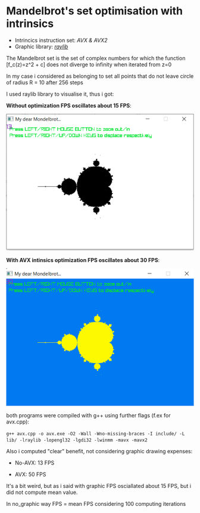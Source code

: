 # Mandelbrot's set optimisation with intrinsics

* Intrincics instruction set: *AVX & AVX2*
* Graphic library: [*raylib*](raylib.com) 

The Mandelbrot set is the set of complex numbers for which the function [f_c(z)=z^2 + c] does not diverge to infinity when iterated from z=0

In my case i considered as belonging to set all points that do not leave circle of radius R = 10 after 256 steps

I used raylib library to visualise it, thus i got:

**Without optimization FPS oscillates about 15 FPS**:

![Without optimization FPS oscillates about 15 FPS](no_avx_mandelbrot.PNG)

**With AVX intinsics optimization FPS oscillates about 30 FPS**:

![With intinsics optimization FPS oscillates about 30 FPS](avx_mandelbrot.png)

both programs were compiled with g++ using further flags (f.ex for avx.cpp):

``
g++ avx.cpp -o avx.exe -O2 -Wall -Wno-missing-braces -I include/ -L lib/ -lraylib -lopengl32 -lgdi32 -lwinmm -mavx -mavx2 
``

Also i computed "clear" benefit, not considering graphic drawing expenses:

  * No-AVX: 13 FPS
  
  * AVX: 50 FPS

It's a bit weird, but as i said with graphic FPS osciallated about 15 FPS, but i did not compute mean value.

In no_graphic way FPS = mean FPS considering 100 computing iterations 
